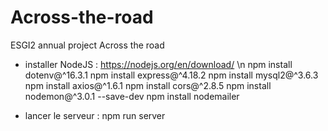 # Across-the-road
ESGI2 annual project Across the road

<!-- Requirement -->
- installer NodeJS : https://nodejs.org/en/download/ \n
npm install dotenv@^16.3.1
npm install express@^4.18.2
npm install mysql2@^3.6.3
npm install axios@^1.6.1
npm install cors@^2.8.5
npm install nodemon@^3.0.1 --save-dev
npm install nodemailer



<!-- Utilisation -->
- lancer le serveur : npm run server
